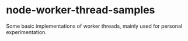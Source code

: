 # node-worker-thread-samples
Some basic implementations of worker threads, mainly used for personal experimentation.
